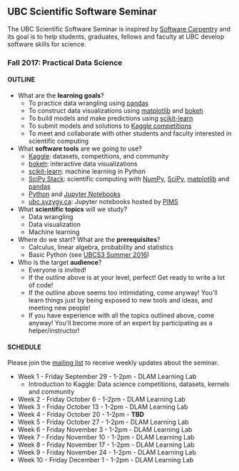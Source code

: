 ## UBC Scientific Software Seminar

The UBC Scientific Software Seminar is inspired by [Software Carpentry](http://software-carpentry.org/) and its goal is to help students, graduates, fellows and faculty at UBC develop software skills for science.

### Fall 2017: Practical Data Science

#### OUTLINE

* What are the **learning goals**?
  * To practice data wrangling using [pandas](http://pandas.pydata.org/)
  * To construct data visualizations using [matplotlib](http://matplotlib.org/) and [bokeh](https://bokeh.pydata.org/en/latest/)
  * To build models and make predictions using [scikit-learn](http://scikit-learn.org/)
  * To submit models and solutions to [Kaggle competitions](https://www.kaggle.com/competitions)
  * To meet and collaborate with other students and faculty interested in scientific computing
* What **software tools** are we going to use?
  * [Kaggle](https://www.kaggle.com/): datasets, competitions, and community
  * [bokeh](https://bokeh.pydata.org/en/latest/): interactive data visualizations
  * [scikit-learn](http://scikit-learn.org/): machine learning in Python
  * [SciPy Stack](http://scipy.org/): scientific computing with [NumPy](http://www.numpy.org/), [SciPy](http://scipy.org/), [matplotlib](http://matplotlib.org/) and [pandas](http://pandas.pydata.org/)
  * [Python](https://www.python.org/) and [Jupyter Notebooks](http://jupyter.org/)
  * [ubc.syzygy.ca](https://ubc.syzygy.ca/): Jupyter notebooks hosted by [PIMS](http://pims.math.ca/)
* What **scientific topics** will we study?
  * Data wrangling
  * Data visualization
  * Machine learning
* Where do we start? What are the **prerequisites**?
  * Calculus, linear algebra, probability and statistics
  * Basic Python (see [UBCS3 Summer 2016](https://github.com/ubcs3/2016-Summer))
* Who is the target **audience**?
  * Everyone is invited!
  * If the outline above is at your level, perfect! Get ready to write a lot of code!
  * If the outline above seems too intimidating, come anyway! You'll learn things just by being exposed to new tools and ideas, and meeting new people!
  * If you have experience with all the topics outlined above, come anyway! You'll become more of an expert by participating as a helper/instructor!

#### SCHEDULE

Please join the [mailing list](https://survey.ubc.ca/s/ubcs3-mailing-list/) to receive weekly updates about the seminar.

* Week 1 - Friday September 29 - 1-2pm - DLAM Learning Lab
  * Introduction to Kaggle: Data science competitions, datasets, kernels and community
* Week 2 - Friday October 6 - 1-2pm - DLAM Learning Lab
* Week 3 - Friday October 13 - 1-2pm - DLAM Learning Lab
* Week 4 - Friday October 20 - 1-2pm - **TBD**
* Week 5 - Friday October 27 - 1-2pm - DLAM Learning Lab
* Week 6 - Friday November 3 - 1-2pm - DLAM Learning Lab
* Week 7 - Friday November 10 - 1-2pm - DLAM Learning Lab
* Week 8 - Friday November 17 - 1-2pm - DLAM Learning Lab
* Week 9 - Friday November 24 - 1-2pm - DLAM Learning Lab
* Week 10 - Friday December 1 - 1-2pm - DLAM Learning Lab
